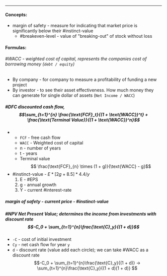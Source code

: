 ***
#### Concepts:
- margin of safety - measure for indicating that market price is significantly below their #instinct-value  
	- #breakeven-level - value of "breaking-out" of stock without loss 
#### Formulas:

###### #WACC - weighted cost of capital, represents the companies cost of borrowing money (`debt / equity`)
- By company - for company to measure a profitability of funding a new project
- By investor - to see their asset effectiveness. How much money they can generate for single dollar of assets (`Net Income / WACC`)

##### #DFC  discounted cash flow,  $$\sum_{t=1}^{n} \frac{\text{FCF}_t}{(1 + \text{WACC})^t} + \frac{\text{Terminal Value}}{(1 + \text{WACC})^n}$$
- 
	- `FCF` - free cash flow 
	- `WACC` - Weighted cost of capital 
	- n - number of years
	- t - years
	- Terminal value$$
 \frac{\text{FCF}_{n} \times (1 + g)}{\text{WACC} - g}$$
-  #instinct-value - $E*[2g+8.5]*4.4/y$
	1. E - #EPS
	2. g - annual growth
	3. Y - current #interest-rate 



##### margin of safety - current price - #instinct-value 


##### #NPV  Net Present Value; determines the income from investments with discount rate $$-C_0 + \sum_{t=1}^{n}\frac{\text{C}_y}{(1 + d)}$$
- `-C` - cost of initial investment 
- `Cy` - net cash flow for year `y` 
- `d` - discount rate (value add each circle); we can take #WACC as a discount rate 
$$-C_0 + \sum_{t=1}^{n}\frac{\text{C}_y}{(1 + d)} -> \sum_{t=1}^{n}\frac{\text{C}_y}{(1 + d)(1 + d)} $$